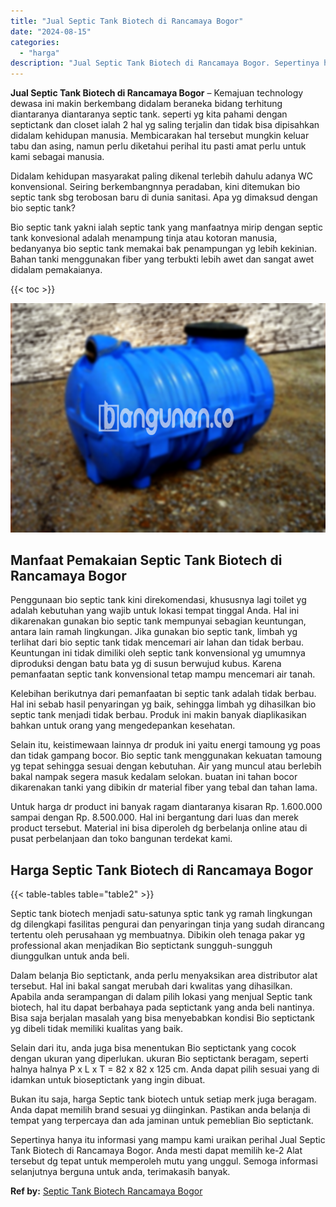 ```yaml
---
title: "Jual Septic Tank Biotech di Rancamaya Bogor"
date: "2024-08-15"
categories: 
  - "harga"
description: "Jual Septic Tank Biotech di Rancamaya Bogor. Sepertinya hanya itu informasi yang mampu kami uraikan perihal Jual Septic Tank Biotech di Rancamaya Bogor. Anda..."
---
```


**Jual Septic Tank Biotech di Rancamaya Bogor** – Kemajuan technology dewasa ini makin berkembang didalam beraneka bidang terhitung diantaranya diantaranya septic tank. seperti yg kita pahami dengan septictank dan closet ialah 2 hal yg saling terjalin dan tidak bisa dipisahkan didalam kehidupan manusia. Membicarakan hal tersebut mungkin keluar tabu dan asing, namun perlu diketahui perihal itu pasti amat perlu untuk kami sebagai manusia.

Didalam kehidupan masyarakat paling dikenal terlebih dahulu adanya WC konvensional. Seiring berkembangnnya peradaban, kini ditemukan bio septic tank sbg terobosan baru di dunia sanitasi. Apa yg dimaksud dengan bio septic tank?

Bio septic tank yakni ialah septic tank yang manfaatnya mirip dengan septic tank konvesional adalah menampung tinja atau kotoran manusia, bedanyanya bio septic tank memakai bak penampungan yg lebih kekinian. Bahan tanki menggunakan fiber yang terbukti lebih awet dan sangat awet didalam pemakaianya.

{{< toc >}}

![Jual Septic Tank Biotech di Rancamaya Bogor](/images/jual-bio-septictank-08.png)

## Manfaat Pemakaian Septic Tank Biotech di Rancamaya Bogor

Penggunaan bio septic tank kini direkomendasi, khususnya lagi toilet yg adalah kebutuhan yang wajib untuk lokasi tempat tinggal Anda. Hal ini dikarenakan gunakan bio septic tank mempunyai sebagian keuntungan, antara lain ramah lingkungan. Jika gunakan bio septic tank, limbah yg terlihat dari bio septic tank tidak mencemari air lahan dan tidak berbau. Keuntungan ini tidak dimiliki oleh septic tank konvensional yg umumnya diproduksi dengan batu bata yg di susun berwujud kubus. Karena pemanfaatan septic tank konvensional tetap mampu mencemari air tanah.

Kelebihan berikutnya dari pemanfaatan bi septic tank adalah tidak berbau. Hal ini sebab hasil penyaringan yg baik, sehingga limbah yg dihasilkan bio septic tank menjadi tidak berbau. Produk ini makin banyak diaplikasikan bahkan untuk orang yang mengedepankan kesehatan.

Selain itu, keistimewaan lainnya dr produk ini yaitu energi tamoung yg poas dan tidak gampang bocor. Bio septic tank menggunakan kekuatan tamoung yg tepat sehingga sesuai dengan kebutuhan. Air yang muncul atau berlebih bakal nampak segera masuk kedalam selokan. buatan ini tahan bocor dikarenakan tanki yang dibikin dr material fiber yang tebal dan tahan lama.

Untuk harga dr product ini banyak ragam diantaranya kisaran Rp. 1.600.000 sampai dengan Rp. 8.500.000. Hal ini bergantung dari luas dan merek product tersebut. Material ini bisa diperoleh dg berbelanja online atau di pusat perbelanjaan dan toko bangunan terdekat kami.

## Harga Septic Tank Biotech di Rancamaya Bogor

{{< table-tables table="table2" >}}

Septic tank biotech menjadi satu-satunya sptic tank yg ramah lingkungan dg dilengkapi fasilitas pengurai dan penyaringan tinja yang sudah dirancang tertentu oleh perusahaan yg membuatnya. Dibikin oleh tenaga pakar yg professional akan menjadikan Bio septictank sungguh-sungguh diunggulkan untuk anda beli.

Dalam belanja Bio septictank, anda perlu menyaksikan area distributor alat tersebut. Hal ini bakal sangat merubah dari kwalitas yang dihasilkan. Apabila anda serampangan di dalam pilih lokasi yang menjual Septic tank biotech, hal itu dapat berbahaya pada septictank yang anda beli nantinya. Bisa saja berjalan masalah yang bisa menyebabkan kondisi Bio septictank yg dibeli tidak memiliki kualitas yang baik.

Selain dari itu, anda juga bisa menentukan Bio septictank yang cocok dengan ukuran yang diperlukan. ukuran Bio septictank beragam, seperti halnya halnya P x L x T = 82 x 82 x 125 cm. Anda dapat pilih sesuai yang di idamkan untuk bioseptictank yang ingin dibuat.

Bukan itu saja, harga Septic tank biotech untuk setiap merk juga beragam. Anda dapat memilih brand sesuai yg diinginkan. Pastikan anda belanja di tempat yang terpercaya dan ada jaminan untuk pemeblian Bio septictank.

Sepertinya hanya itu informasi yang mampu kami uraikan perihal Jual Septic Tank Biotech di Rancamaya Bogor. Anda mesti dapat memilih ke-2 Alat tersebut dg tepat untuk memperoleh mutu yang unggul. Semoga informasi selanjutnya berguna untuk anda, terimakasih banyak.

**Ref by:** [Septic Tank Biotech Rancamaya Bogor](https://id.wikipedia.org/wiki/Septic)

